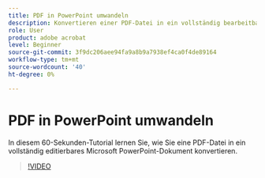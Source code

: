```yaml
---
title: PDF in PowerPoint umwandeln
description: Konvertieren einer PDF-Datei in ein vollständig bearbeitbares Microsoft PowerPoint-Dokument
role: User
product: adobe acrobat
level: Beginner
source-git-commit: 3f9dc206aee94fa9a8b9a7938ef4ca0f4de89164
workflow-type: tm+mt
source-wordcount: '40'
ht-degree: 0%

---
```


# PDF in PowerPoint umwandeln

In diesem 60-Sekunden-Tutorial lernen Sie, wie Sie eine PDF-Datei in ein vollständig editierbares Microsoft PowerPoint-Dokument konvertieren.

>[!VIDEO](https://video.tv.adobe.com/v/342629?quality=12&learn=on&hidetitle=true)
